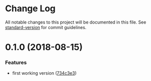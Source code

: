 # Change Log

All notable changes to this project will be documented in this file. See [standard-version](https://github.com/conventional-changelog/standard-version) for commit guidelines.

<a name="0.1.0"></a>
# 0.1.0 (2018-08-15)


### Features

* first working version ([734c3e3](https://github.com/Cryptovista/ccxt-exchanges-loader/commit/734c3e3))
